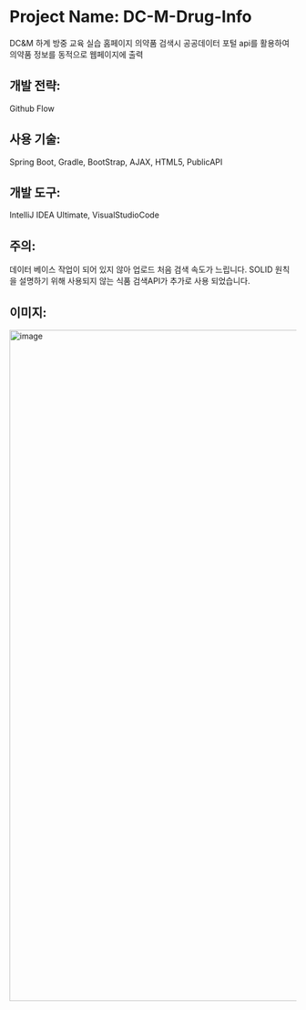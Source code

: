 # Project Name: DC-M-Drug-Info
DC&amp;M 하계 방중 교육 실습 홈페이지
의약품 검색시 공공데이터 포털 api를 활용하여 의약품 정보를 동적으로 웹페이지에 출력

## 개발 전략:
Github Flow 

## 사용 기술:
Spring Boot, Gradle, BootStrap, AJAX, HTML5, PublicAPI

## 개발 도구:
IntelliJ IDEA Ultimate, VisualStudioCode

## 주의:
데이터 베이스 작업이 되어 있지 않아 업로드 처음 검색 속도가 느립니다.
SOLID 원칙을 설명하기 위해 사용되지 않는 식품 검색API가 추가로 사용 되었습니다.

## 이미지:
<img width="1180" alt="image" src="https://github.com/suhanlim/DC-M-Drug-Info/assets/51906310/a35cc24e-1c8b-4379-887b-3f1e419d598f">

